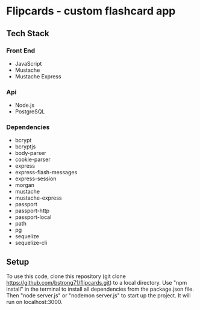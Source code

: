 # Flipcards - custom flashcard app

## Tech Stack

### Front End
- JavaScript  
- Mustache
- Mustache Express

### Api
- Node.js
- PostgreSQL

### Dependencies
- bcrypt
- bcryptjs
- body-parser
- cookie-parser
- express
- express-flash-messages
- express-session
- morgan
- mustache
- mustache-express
- passport
- passport-http
- passport-local
- path
- pg
- sequelize
- sequelize-cli

## Setup
To use this code, clone this repository (git clone https://github.com/bstrong71/flipcards.git) to a local directory. Use "npm install" in the terminal to install all dependencies from the package.json file. Then "node server.js" or "nodemon server.js" to start up the project. It will run on localhost:3000.
